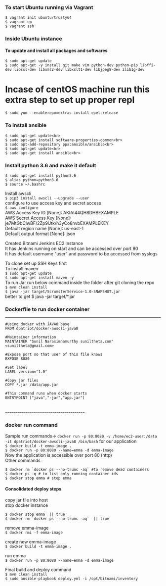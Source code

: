 
### To start Ubuntu running via Vagrant
```
$ vagrant init ubuntu/trusty64
$ vagrant up
$ vagrant ssh
```


### Inside Ubuntu instance
#### To update and install all packages and softwares
```
$ sudo apt-get update
$ sudo apt-get -y install git make vim python-dev python-pip libffi-dev libssl-dev libxml2-dev libxslt1-dev libjpeg8-dev zlib1g-dev
```
# Incase of centOS machine run this extra step to set up proper repl
```
$ sudo yum --enablerepo=extras install epel-release
```

### To install ansible
```
$ sudo apt-get update<br>
$ sudo apt-get install software-properties-common<br>
$ sudo apt-add-repository ppa:ansible/ansible<br>
$ sudo apt-get update<br>
$ sudo apt-get install ansible<br>
```


### Install python 3.6 and make it default<br>
```
$ sudo apt-get install python3.6
$ alias python=python3.6
$ source ~/.bashrc
```

Install awscli<br>
`$ pip3 install awscli --upgrade --user`<br>
configure to use access key and secret access<br>
`$ aws configure`<br>
AWS Access Key ID [None]: AKIAI44QH8DHBEXAMPLE<br>
AWS Secret Access Key [None]: je7MtGbClwBF/2Zp9Utk/h3yCo8nvbEXAMPLEKEY<br>
Default region name [None]: us-east-1<br>
Default output format [None]: json<br>

Created Bitnami Jenkins EC2 instance<br>
It has Jenkins running on start and can be accessed over port 80<br>
It has default username "user" and password to be accessed from syslogs<br>

To clone set up SSH Keys first<br>
To install maven<br>
`$ sudo apt-get update`<br>
`$ sudo apt-get install maven -y`<br>
To run Jar run below command inside the folder after git cloning the repo<br>
`$ mvn clean install`<br>
`$ java -jar target/ScrumsterService-1.0-SNAPSHOT.jar`<br>
better to get $ java -jar target/*.jar



### Dockerfile to run docker container
-------------------------------
```
#Using docker with JAVA8 base
FROM dpatriot/docker-awscli-java8

#Maintainer information
MAINTAINER "Sunil Narasimhamurthy suniltheta.com" <suniltheta@gmail.com>

#Expose port so that user of this file knows
EXPOSE 8080

#Set label
LABEL version="1.0"

#Copy jar files
COPY *.jar /data/app.jar

#This command runs when docker starts
ENTRYPOINT ["java","-jar","app.jar"]
```
<br>
----------------------------------------

### docker run command<br>
Sample run commands-> `docker run -p 80:8080 -v /home/ec2-user:/data -it dpatriot/docker-awscli-java8 /bin/bash`
for our application<br>
`$ docker build -t emma-image .`<br>
`$ docker run -p 80:8080 --name=emma -d emma-image`<br>
Now the application is accessible over port 80 (http)<br>
Other commands<br>
```
$ docker rm `docker ps --no-trunc -aq` #to remove dead containers
$ docker ps -q # to list only running container ids
$ docker stop emma # stop emma
```

#### Consolidated deploy steps

copy jar file into host<br>
stop docker instance<br>
```
$ docker stop emma  || true
$ docker rm `docker ps --no-trunc -aq`  || true
```

remove emma-image<br>
`$ docker rmi -f emma-image`

create new emma-image<br>
`$ docker build -t emma-image .`

run emma<br>
`$ docker run -p 80:8080 --name=emma -d emma-image`


Final build and deploy command<br>
`$ mvn clean install`<br>
`$ sudo ansible-playbook deploy.yml -i /opt/bitnami/inventory`
